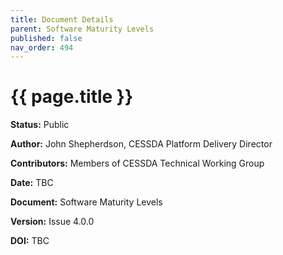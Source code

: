 ```yaml
---
title: Document Details
parent: Software Maturity Levels
published: false
nav_order: 494
---
```


# {{ page.title }}

**Status:** Public

**Author:** John Shepherdson, CESSDA Platform Delivery Director

**Contributors:** Members of CESSDA Technical Working Group

**Date:** TBC

**Document:** Software Maturity Levels

**Version:** Issue 4.0.0

**DOI:** TBC
